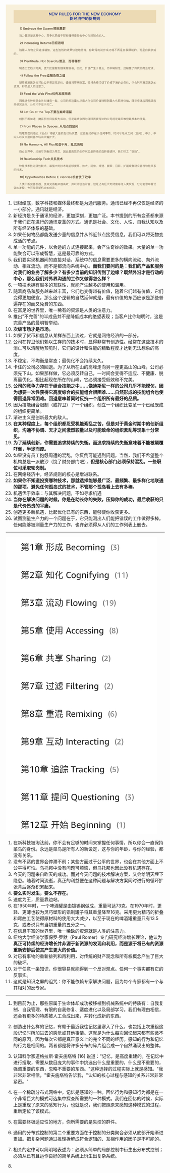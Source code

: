 ![](img/新经济新规则.jpeg)

1. 归根结底，数字科技和媒体最终都是为通讯服务。通讯已经不再仅仅是经济的一小部分。通讯就是经济。
1. 新经济是关于通讯的经济，更加深刻，更加广泛。本书提到的所有变革都来源于我们正在进行的通讯变革的方式。通讯是社会、文化、人性、自我认知以及所有经济体系的基础。
1. 如果任何物品都能发送少量的信息并从邻近节点接受信息，我们可以将死物变成活的节点。
1. 单一功能的元件，以合适的方式连接起来，会产生奇妙的效果。大量的单一功能聚合可以形成智慧，这是最可靠的方式。
1. 我们要实现机器间的直接对话，系统中的信息需要更多的横向流动、向外流动、相互流动，而不是都流向系统中心。**而我们要问的是：我们的产品和服务对我们的业务了解多少？有多少当前的知识传到了边缘？既然外沿才是行动的中心，那么我们对外界沟通的工作又做得怎么样？**
1. 一项技术拥有越多的互联性，就能产生越多的使用和滥用。
1. 随着商品和服务越来越丰富，它们也变得越有价值，随着它们越有价值，它们变得更加便宜，那么这个逻辑的自然延伸就是，最有价值的东西应该是那些普遍存在的而又免费的东西。
1. 在富足的世界里，唯一稀有的资源是人类的注意力。
1. 推出"不完善"的半成品并不是降低成本的绝望表现；当客户比你聪明时，这是完善产品的最明智举动。
1. **次级市场才是市场。**
1. 如果了货币和信息从某样东西上流过，它就是网络经济的一部分。
1. 公司在捍卫他们赖以生存的的技术时，显得非常有创造性。经常在这些技术的消亡可以清醒地预见时，它们的设计和性能的精致程度才达到无法想象的高度。
1. 不稳定、不均衡是常态；最优化不会持续太久。
1. 卡住的公司必须回退。为了从所在山的高峰走向另一座更高山的山峰，公司必须先下山。如果那样做，它必须反转自己，一时间会变得不适应、不健康、脱离最优化。相比起现在所在的山峰，它必须接受低效和不完美。
1. **公司的竞争力存在于组合技能之中……像迪斯尼一样的公司几乎不能模仿，因为想要一次性获得它高度综合的技能组合很困难……自然形成的技能组合也使得回退异常困难。回退意味着同时反抗一个组织所有最好的品质。**
1. 因为技能组合限制（或捍卫）了一个组织，创立一个组织比变革一个已经既成的组织更简单。
1. 渐进主义是创新最大的敌人。
1. **在某种程度上，每个组织都忍受机能紊乱之苦，但是对于黄金时期中的创新组织，沟通不协调、天才之间激烈较量以及可能致命的组织紊乱等现象十分常见。**
1. **为了延续创新，你需要追求持续的失衡。而追求持续的失衡意味着不能被颠覆吓倒，半途而废。**
1. 如果没有员工抱怨周遭的混乱，你反倒可能遇到问题。当然，我们不希望整个机构总是一派散沙（饶了财务部门吧），**但是核心部门必须保持混乱。一些职位可采取轮岗制。**
1. 在网络经济中，经济规则的核心是增进联系。
1. **如果你不知道投资哪种技术，那就选择能够最广泛、最频繁、最多样化地联通的那项。避免任何孤岛式的技术，不管那个孤岛看上去有多棒。**
1. 机遇优于效率：与其解决问题，不如寻求机遇
1. **当你在解决问题的时候，你是在助长你的失败，压抑你的成功，最后收获的只是代价昂贵的平庸。**
1. 创造更多新机遇，比起优化已有的东西，能够使你收获更多。
1. 试图测量生产力的一个问题在于，它只能测出人们能把错误的工作做得多棒。任何能够被测量生产力的工作，也许必须得从人们的工作列表上删去。

***

![](img/必然.jpeg)

1. 在新科技被淘汰前，你不会有足够的时间来掌握任何事情，所以你会一直保持菜鸟的身份。永远是菜鸟是所有人的新设定，这与你的年龄，与你的经验，都没有关系。
1. 没有不适的世界会停滞不前；某些方面过于公平的世界，也会在其他方面上不公平得可怕。乌托邦中没有问题可烦恼，但乌托邦也因此没有机遇存在。
1. 今天的问题来自昨天的成功。而对今天问题的技术解决方案，又会给明天埋下隐患。随着时间流逝，真正的利益便在这种问题与解决方案同时进行的循环扩张背后逐渐积累起来。
1. **要么实时发生，要么不存在。**
1. 速度为王，质量靠边站。
1. 在1950年时，一个啤酒罐是由镀锡钢做成，重量可达73克。在1970年时，更轻、更薄也较为灵巧塑形的铝制罐子将其重量降至16克。采用更为精巧的折叠和弯曲工艺使得原材料的使用大大减少，以至于现在的啤酒罐重量只有13.5克，或者说只有当初重量的五分之一。
1. 在信息丰富的世界里，唯一稀缺的资源就是人类的注意力。
1. 纽约大学经济学家保罗·罗默（Paul Romer）专门研究经济增长理论，他认为**真正可持续的经济增长并非源于新资源的发现和利用，而是源于将已有的资源重新安排后使其产生更大的价值。**
1. 对已有事物的重新排列和再利用，对传统的财产观念和所有权概念产生了巨大的破坏。
1. 对于任意一条知识，你很容易就能得到一个反对观点。任何一个事实都有它的反事实。
1. 这就是知识之屏的诅咒：你不能依赖专家解决问题，因为每个专家都有一个与其相对的反专家。

***

1. 到目前为止，那些原属于生命体却成功被移植到机械系统中的特质有：自我复制、自我管理、有限的自我修复、适度进化以及局部学习。我们有理由相信，还会有更多的特质被人工合成出来，并转化成新的东西。
1. 创造出什么样的记忆，有赖于最近我往记忆里塞入了什么，也包括上次重组这段记忆时所加进去的感觉或其他事情。这就是为什么每次回忆起来都有些微不同的原因，因为每次它都是真正意义上的完全不同的经历。感知的行为和记忆的行为是相同的。两者都是将许多分布的碎片组合成一个自然涌现出的整体。
1. 认知科学家道格拉斯·霍夫施塔特 [16] 说道："记忆，是高度重建的。在记忆中进行搜取，需要从数目庞大的事件中挑选出什么是重要的，什么是不重要的，强调重要的东西，忽略不重要的东西。"这种选择的过程实际上就是感知。"我非常非常相信，"霍夫施塔特告诉我，"认知的核心过程与感知的关系非常非常紧密。"
1. 在一个稀疏分布式网络中，记忆是感知的一种。回忆行为和感知行为都是在一个非常巨大的模式可选集中探查所需要的一种模式。我们在回忆的时候，实际上是重现了原来的感知行为，也就是说，我们按照原来感知这种模式的过程，重新定位了该模式。



1. 在需要终极适应性的地方，你所需要的是失控的群件。
1. 通用的分布式控制的第二个重要方面在于控制的分类聚合必须从底部开始渐进累加。把复杂问题通过推理拆解成符合逻辑的、互相作用的因子是不可能的。
1. 相关的定律可以简明地表述为：必须从简单的局部控制中衍生出分布式控制；必须从已有且运作良好的简单系统上衍生出复杂系统。
1. 
